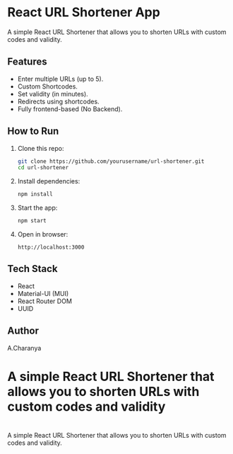 # React URL Shortener App

A simple React URL Shortener that allows you to shorten URLs with custom codes and validity.

## Features
- Enter multiple URLs (up to 5).
- Custom Shortcodes.
- Set validity (in minutes).
- Redirects using shortcodes.
- Fully frontend-based (No Backend).

## How to Run
1. Clone this repo:
    ```bash
    git clone https://github.com/yourusername/url-shortener.git
    cd url-shortener
    ```

2. Install dependencies:
    ```bash
    npm install
    ```

3. Start the app:
    ```bash
    npm start
    ```

4. Open in browser:
    ```
    http://localhost:3000
    ```

## Tech Stack
- React
- Material-UI (MUI)
- React Router DOM
- UUID

## Author
A.Charanya
# A simple React URL Shortener that allows you to shorten URLs with custom codes and validity
# 
A simple React URL Shortener that allows you to shorten URLs with custom codes and validity.
